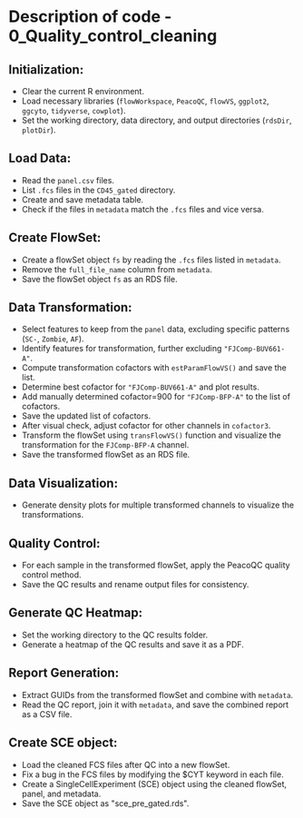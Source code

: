 # Description of code - 0_Quality_control_cleaning

## Initialization:

-   Clear the current R environment.
-   Load necessary libraries (`flowWorkspace`, `PeacoQC`, `flowVS`, `ggplot2`, `ggcyto`, `tidyverse`, `cowplot`).
-   Set the working directory, data directory, and output directories (`rdsDir`, `plotDir`).

## Load Data:

-   Read the `panel.csv` files.
-   List `.fcs` files in the `CD45_gated` directory.
-   Create and save metadata table.
-   Check if the files in `metadata` match the `.fcs` files and vice versa.

## Create FlowSet:

-   Create a flowSet object `fs` by reading the `.fcs` files listed in `metadata`.
-   Remove the `full_file_name` column from `metadata`.
-   Save the flowSet object `fs` as an RDS file.

## Data Transformation:

-   Select features to keep from the `panel` data, excluding specific patterns (`SC-`, `Zombie`, `AF`).
-   Identify features for transformation, further excluding `"FJComp-BUV661-A"`.
-   Compute transformation cofactors with `estParamFlowVS()` and save the list.
-   Determine best cofactor for `"FJComp-BUV661-A"` and plot results.
-   Add manually determined cofactor=900 for `"FJComp-BFP-A"` to the list of cofactors.
-   Save the updated list of cofactors.
-   After visual check, adjust cofactor for other channels in `cofactor3`.
-   Transform the flowSet using `transFlowVS()` function and visualize the transformation for the `FJComp-BFP-A` channel.
-   Save the transformed flowSet as an RDS file.

## Data Visualization:

-   Generate density plots for multiple transformed channels to visualize the transformations.

## Quality Control:

-   For each sample in the transformed flowSet, apply the PeacoQC quality control method.
-   Save the QC results and rename output files for consistency.

## Generate QC Heatmap:

-   Set the working directory to the QC results folder.
-   Generate a heatmap of the QC results and save it as a PDF.

## Report Generation:

-   Extract GUIDs from the transformed flowSet and combine with `metadata`.
-   Read the QC report, join it with `metadata`, and save the combined report as a CSV file.

## Create SCE object:

-   Load the cleaned FCS files after QC into a new flowSet.
-   Fix a bug in the FCS files by modifying the $CYT keyword in each file.
-   Create a SingleCellExperiment (SCE) object using the cleaned flowSet, panel, and metadata.
-   Save the SCE object as "sce_pre_gated.rds".
